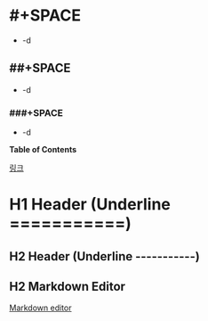 # #+SPACE
- -d
## ##+SPACE
- -d
### ###+SPACE
- -d

**Table of Contents**

[링크](링크)

H1 Header (Underline ===========)
=============

H2 Header (Underline -----------)
-------------

H2 Markdown Editor
------------------
[Markdown editor](https://pandao.github.io/editor.md/en.html#Heading%201%20link%20%20%20Heading%20link)
